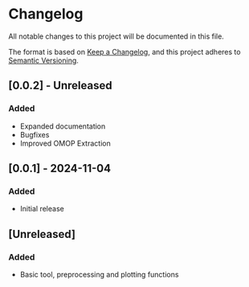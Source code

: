 # Changelog

All notable changes to this project will be documented in this file.

The format is based on [Keep a Changelog][],
and this project adheres to [Semantic Versioning][].

[keep a changelog]: https://keepachangelog.com/en/1.0.0/
[semantic versioning]: https://semver.org/spec/v2.0.0.html

## [0.0.2] - Unreleased

### Added

- Expanded documentation
- Bugfixes
- Improved OMOP Extraction

## [0.0.1] - 2024-11-04

### Added

- Initial release

## [Unreleased]

### Added

- Basic tool, preprocessing and plotting functions
